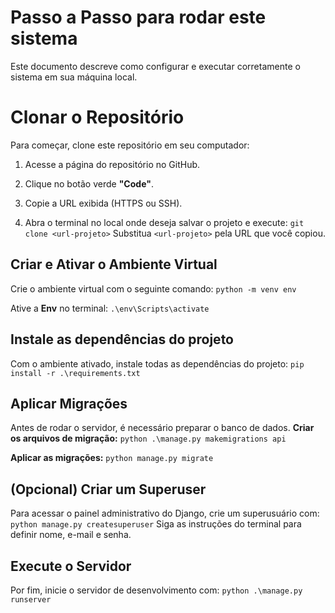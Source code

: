 ﻿# Passo a Passo para rodar este sistema

Este documento descreve como configurar e executar corretamente o sistema em sua máquina local.

# Clonar o Repositório

Para começar, clone este repositório em seu computador:

1.  Acesse a página do repositório no GitHub.
    
2.  Clique no botão verde **"Code"**.
    
3.  Copie a URL exibida (HTTPS ou SSH).
    
4.  Abra o terminal no local onde deseja salvar o projeto e execute:
	  `git clone <url-projeto>`
	  Substitua `<url-projeto>` pela URL que você copiou.
	  
	 
## Criar e Ativar o Ambiente Virtual

Crie o ambiente virtual com o seguinte comando:
`python -m venv env`

Ative a **Env** no terminal:
 `.\env\Scripts\activate`

## Instale as dependências do projeto

Com o ambiente ativado, instale todas as dependências do projeto:
`pip install -r .\requirements.txt` 

## Aplicar Migrações

Antes de rodar o servidor, é necessário preparar o banco de dados.
**Criar os arquivos de migração:**
`python .\manage.py makemigrations api`

**Aplicar as migrações:**
`python manage.py migrate`


## (Opcional) Criar um Superuser

Para acessar o painel administrativo do Django, crie um superusuário com:
`python manage.py createsuperuser`
Siga as instruções do terminal para definir nome, e-mail e senha.

## Execute o Servidor

Por fim, inicie o servidor de desenvolvimento com:
`python .\manage.py runserver`



